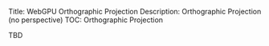 Title: WebGPU Orthographic Projection
Description: Orthographic Projection (no perspective)
TOC: Orthographic Projection

TBD


